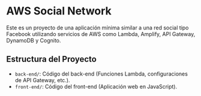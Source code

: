 # AWS Social Network

Este es un proyecto de una aplicación mínima similar a una red social tipo Facebook utilizando servicios de AWS como Lambda, Amplify, API Gateway, DynamoDB y Cognito.

## Estructura del Proyecto

- `back-end/`: Código del back-end (Funciones Lambda, configuraciones de API Gateway, etc.).
- `front-end/`: Código del front-end (Aplicación web en JavaScript).
